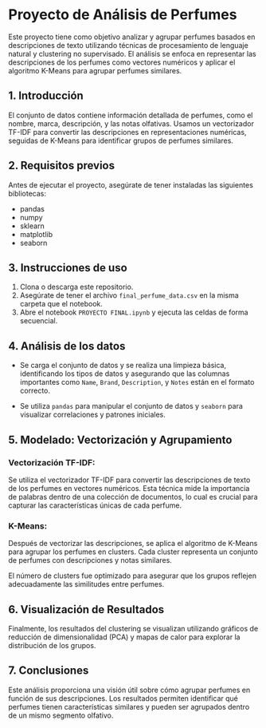 
# Proyecto de Análisis de Perfumes

Este proyecto tiene como objetivo analizar y agrupar perfumes basados en descripciones de texto utilizando técnicas de procesamiento de lenguaje natural y clustering no supervisado. El análisis se enfoca en representar las descripciones de los perfumes como vectores numéricos y aplicar el algoritmo K-Means para agrupar perfumes similares.

## 1. Introducción
El conjunto de datos contiene información detallada de perfumes, como el nombre, marca, descripción, y las notas olfativas. Usamos un vectorizador TF-IDF para convertir las descripciones en representaciones numéricas, seguidas de K-Means para identificar grupos de perfumes similares.

## 2. Requisitos previos

Antes de ejecutar el proyecto, asegúrate de tener instaladas las siguientes bibliotecas:
- pandas
- numpy
- sklearn
- matplotlib
- seaborn



## 3. Instrucciones de uso

1. Clona o descarga este repositorio.
2. Asegúrate de tener el archivo `final_perfume_data.csv` en la misma carpeta que el notebook.
3. Abre el notebook `PROYECTO FINAL.ipynb` y ejecuta las celdas de forma secuencial.

## 4. Análisis de los datos

- Se carga el conjunto de datos y se realiza una limpieza básica, identificando los tipos de datos y asegurando que las columnas importantes como `Name`, `Brand`, `Description`, y `Notes` están en el formato correcto.
  
- Se utiliza `pandas` para manipular el conjunto de datos y `seaborn` para visualizar correlaciones y patrones iniciales.

## 5. Modelado: Vectorización y Agrupamiento

### Vectorización TF-IDF:
Se utiliza el vectorizador TF-IDF para convertir las descripciones de texto de los perfumes en vectores numéricos. Esta técnica mide la importancia de palabras dentro de una colección de documentos, lo cual es crucial para capturar las características únicas de cada perfume.

### K-Means:
Después de vectorizar las descripciones, se aplica el algoritmo de K-Means para agrupar los perfumes en clusters. Cada cluster representa un conjunto de perfumes con descripciones y notas similares.

El número de clusters fue optimizado para asegurar que los grupos reflejen adecuadamente las similitudes entre perfumes.

## 6. Visualización de Resultados

Finalmente, los resultados del clustering se visualizan utilizando gráficos de reducción de dimensionalidad (PCA) y mapas de calor para explorar la distribución de los grupos.

## 7. Conclusiones

Este análisis proporciona una visión útil sobre cómo agrupar perfumes en función de sus descripciones. Los resultados permiten identificar qué perfumes tienen características similares y pueden ser agrupados dentro de un mismo segmento olfativo.
